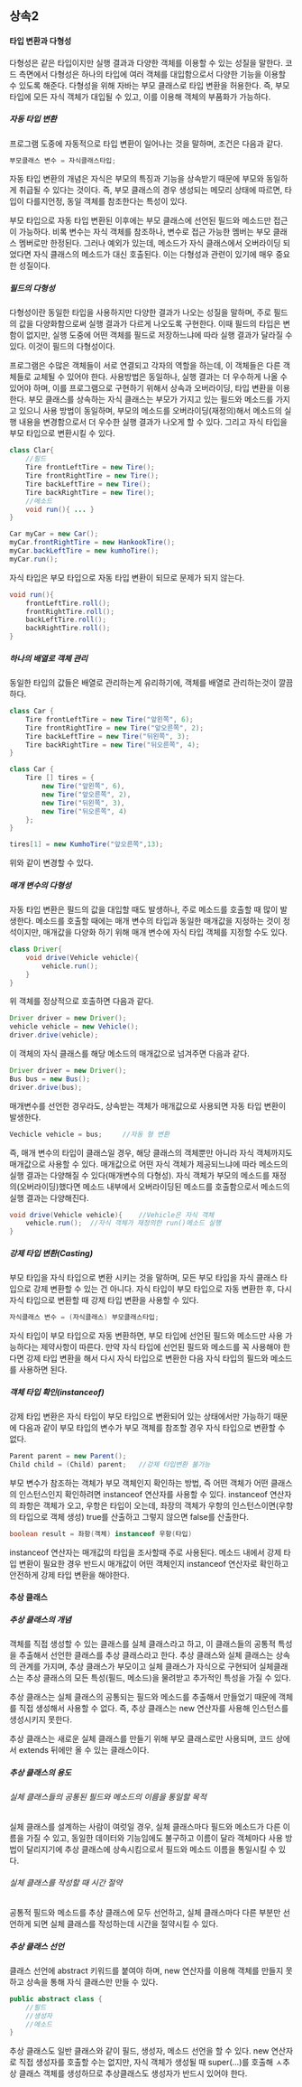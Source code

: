 ## 상속2

#### 타입 변환과 다형성

다형성은 같은 타입이지만 실행 결과과 다양한 객체를 이용할 수 있는 성질을 말한다. 코드 측면에서 다형성은 하나의 타입에 여러 객체를 대입함으로서 다양한 기능을 이용할 수 있도록 해준다. 다형성을 위해 자바는 부모 클래스로 타입 변환을 허용한다. 즉, 부모 타입에 모든 자식 객체가 대입될 수 있고, 이를 이용해 객체의 부품화가 가능하다.



##### 자동 타입 변환

프로그램 도중에 자동적으로 타입 변환이 일어나는 것을 말하며, 조건은 다음과 같다.

```java
부모클래스 변수 = 자식클래스타입;
```

자동 타입 변환의 개념은 자식은 부모의 특징과 기능을 상속받기 때문에 부모와 동일하게 취급될 수 있다는 것이다. 즉, 부모 클래스의 경우 생성되는 메모리 상태에 따르면, 타입이 다를지언정, 동일 객체를 참조한다는 특성이 있다.

부모 타입으로 자동 타입 변환된 이후에는 부모 클래스에 선언된 필드와 메소드만 접근이 가능하다. 비록 변수는 자식 객체를 참조하나, 변수로 접근 가능한 멤버는 부모 클래스 멤버로만 한정된다. 그러나 예외가 있는데, 메소드가 자식 클래스에서 오버라이딩 되었다면 자식 클래스의 메소드가 대신 호출된다. 이는 다형성과 관련이 있기에 매우 중요한 성질이다.



##### 필드의 다형성

다형성이란 동일한 타입을 사용하지만 다양한 결과가 나오는 성질을 말하며, 주로 필드의 값을 다양화함으로써 실행 결과가 다르게 나오도록 구현한다. 이때 필드의 타입은 변함이 없지만, 실행 도중에 어떤 객체를 필드로 저장하느냐에 따라 실행 결과가 달라질 수 있다. 이것이 필드의 다형성이다.

프로그램은 수많은 객체들이 서로 연결되고 각자의 역할을 하는데, 이 객체들은 다른 객체들로 교체될 수 있어야 한다. 사용방법은 동일하나, 실행 결과는 더 우수하게 나올 수 있어야 하며, 이를 프로그램으로 구현하기 위해서 상속과 오버라이딩, 타입 변환을 이용한다. 부모 클래스를 상속하는 자식 클래스는 부모가 가지고 있는 필드와 메소드를 가지고 있으니 사용 방법이 동일하며, 부모의 메소드를 오버라이딩(재정의)해서 메소드의 실행 내용을 변경함으로서 더 우수한 실행 결과가 나오게 할 수 있다. 그리고 자식 타입을 부모 타입으로 변환시킬 수 있다.

```java
class Clar{
	//필드
    Tire frontLeftTire = new Tire();
    Tire frontRightTire = new Tire();
    Tire backLeftTire = new Tire();
    Tire backRightTire = new Tire();
    //메소드
    void run(){ ... }
}
```

```java
Car myCar = new Car();
myCar.frontRightTire = new HankookTire();
myCar.backLeftTire = new kumhoTire();
myCar.run();
```

자식 타입은 부모 타입으로 자동 타입 변환이 되므로 문제가 되지 않는다.

```java
void run(){
    frontLeftTire.roll();
    frontRightTire.roll();
    backLeftTire.roll();
    backRightTire.roll();
}
```



##### 하나의 배열로 객체 관리

동일한 타입의 값들은 배열로 관리하는게 유리하기에, 객체를 배열로 관리하는것이 깔끔하다.

```java
class Car {
    Tire frontLeftTire = new Tire("앞왼쪽", 6);
    Tire frontRightTire = new Tire("앞오른쪽", 2);
    Tire backLeftTire = new Tire("뒤왼쪽", 3);
    Tire backRightTire = new Tire("뒤오른쪽", 4);
}
```

```java
class Car {
    Tire [] tires = {
        new Tire("앞왼쪽", 6),
        new Tire("앞오른쪽", 2),
        new Tire("뒤왼쪽", 3),
        new Tire("뒤오른쪽", 4)
    };
}
```

```java
tires[1] = new KumhoTire("앞오른쪽",13); 
```

위와 같이 변경할 수 있다.



##### 매개 변수의 다형성

자동 타입 변환은 필드의 값을 대입할 때도 발생하나, 주로 메소드를 호출할 때 많이 발생한다. 메소드를 호출할 때에는 매개 변수의 타입과 동일한 매개값을 지정하는 것이 정석이지만, 매개값을 다양화 하기 위해 매개 변수에 자식 타입 객체를 지정할 수도 있다. 

```java
class Driver{
    void drive(Vehicle vehicle){
        vehicle.run();
    }
}
```

위 객체를 정상적으로 호출하면 다음과 같다.

```java
Driver driver = new Driver();
vehicle vehicle = new Vehicle();
driver.drive(vehicle);
```

이 객체의 자식 클래스를 해당 메소드의 매개값으로 넘겨주면 다음과 같다.

```java
Driver driver = new Driver();
Bus bus = new Bus();
driver.drive(bus);
```

매개변수를 선언한 경우라도, 상속받는 객체가 매개값으로 사용되면 자동 타입 변환이 발생한다.

```java
Vechicle vehicle = bus;		//자동 형 변환
```

즉, 매개 변수의 타입이 클래스일 경우, 해당 클래스의 객체뿐만 아니라 자식 객체까지도 매개값으로 사용할 수 있다. 매개값으로 어떤 자식 객체가 제공되느냐에 따라 메소드의 실행 결과는 다양해질 수 있다(매개변수의 다형성). 자식 객체가 부모의 메소드를 재정의(오버라이딩)했다면 메소드 내부에서 오버라이딩된 메소드를 호출함으로서 메소드의 실행 결과는 다양해진다.

```java
void drive(Vehicle vehicle){	//Vehicle은 자식 객체
    vehicle.run();	//자식 객체가 재정의한 run()메소드 실행
}
```



##### 강제 타입 변환(Casting)

부모 타입을 자식 타입으로 변환 시키는 것을 말하며, 모든 부모 타입을 자식 클래스 타입으로 강제 변환할 수 있는 건 아니다. 자식 타입이 부모 타입으로 자동 변환한 후, 다시 자식 타입으로 변환할 때 강제 타입 변환을 사용할 수 있다.

```java
자식클래스 변수 = (자식클래스) 부모클래스타입;
```

자식 타입이 부모 타입으로 자동 변환하면, 부모 타입에 선언된 필드와 메소드만 사용 가능하다는 제약사항이 따른다. 만약 자식 타입에 선언된 필드와 메소드를 꼭 사용해야 한다면 강제 타입 변환을 해서 다시 자식 타입으로 변환한 다음 자식 타입의 필드와 메소드를 사용하면 된다.



##### 객체 타입 확인(instanceof)

강제 타입 변환은 자식 타입이 부모 타입으로 변환되어 있는 상태에서만 가능하기 때문에 다음과 같이 부모 타입의 변수가 부모 객체를 참조할 경우 자식 타입으로 변환할 수 없다.

```java
Parent parent = new Parent();
Child child = (Child) parent;	//강제 타입변환 불가능
```

부모 변수가 참조하는 객체가 부모 객체인지 확인하는 방법, 즉 어떤 객체가 어떤 클래스의 인스턴스인지 확인하려면 instanceof 연산자를 사용할 수 있다. instanceof 연산자의 좌항은 객체가 오고, 우항은 타입이 오는데, 좌장의 객체가 우항의 인스턴스이면(우항의 타입으로 객체 생성) true를 산출하고 그렇지 않으면 false를 산출한다.

```java
boolean result = 좌항(객체) instanceof 우항(타입)
```

instanceof 연산자는 매개값의 타입을 조사할때 주로 사용된다. 메소드 내에서 강제 타입 변환이 필요한 경우 반드시 매개값이 어떤 객체인지 instanceof 연산자로 확인하고 안전하게 강제 타입 변환을 해야한다.



#### 추상 클래스

##### 추상 클래스의 개념

객체를 직접 생성할 수 있는 클래스를 실체 클래스라고 하고, 이 클래스들의 공통적 특성을 추출해서 선언한 클래스를 추상 클래스라고 한다. 추상 클래스와 실체 클래스는 상속의 관계를 가지며, 추상 클래스가 부모이고 실체 클래스가 자식으로 구현되어 실체클래스는 추상 클래스의 모든 특성(필드, 메소드)을 물려받고 추가적인 특성을 가질 수 있다. 

추상 클래스는 실체 클래스의 공통되는 필드와 메소드를 추출해서 만들었기 때문에 객체를 직접 생성해서 사용할 수 없다. 즉, 추상 클래스는 new 연산자를 사용해 인스턴스를 생성시키지 못한다.

추상 클래스는 새로운 실체 클래스를 만들기 위해 부모 클래스로만 사용되며, 코드 상에서 extends 뒤에만 올 수 있는 클래스이다.



##### 추상 클래스의 용도

###### 실체 클래스들의 공통된 필드와 메소드의 이름을 통일할 목적

실체 클래스를 설계하는 사람이 여럿일 경우, 실체 클래스마다 필드와 메소드가 다른 이름을 가질 수 있고, 동일한 데이터와 기능임에도 불구하고 이름이 달라 객체마다 사용 방법이 달리지기에 추상 클래스에 상속시킴으로서 필드와 메소드 이름을 통일시킬 수 있다.

###### 실체 클래스를 작성할 때 시간 절약

공통적 필드와 메소드를 추상 클래스에 모두 선언하고, 실체 클래스마다 다른 부분만 선언하게 되면 실체 클래스를 작성하는데 시간을 절약시킬 수 있다.



##### 추상 클래스 선언

클래스 선언에 abstract 키워드를 붙여야 하며, new 연산자를 이용해 객체를 만들지 못하고 상속을 통해 자식 클래스만 만들 수 있다.

```java
public abstract class {
    //필드
    //생성자
    //메소드
}
```

추상 클래스도 일반 클래스와 같이 필드, 생성자, 메소드 선언을 할 수 있다. new 연산자로 직접 생성자를 호출할 수는 없지만, 자식 객체가 생성될 때 super(...)를 호출해 ㅅ추상 클래스 객체를 생성하므로 추상클래스도 생성자가 반드시 있어야 한다.



